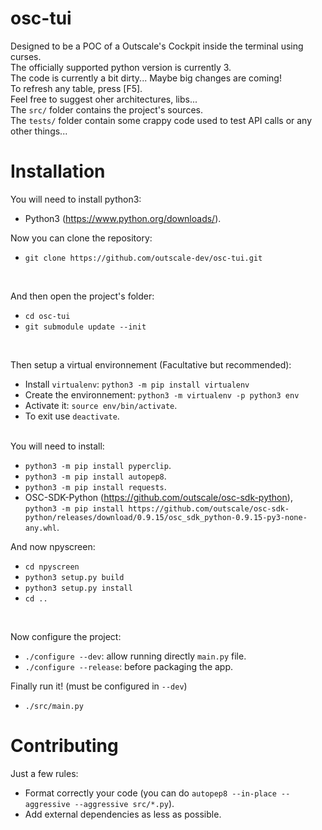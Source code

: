 # osc-tui

Designed to be a POC of a Outscale's Cockpit inside the terminal using curses.<br/>The officially supported python version is currently 3.<br/> The code is currently a bit dirty... Maybe big changes are coming!<br>To refresh any table, press [F5].<br>Feel free to suggest oher architectures, libs...<br/>The `src/` folder contains the project's sources.<br/>The ```tests/``` folder contain some crappy code used to test API calls or any other things...

# Installation

You will need to install python3:<br>

* Python3 (https://www.python.org/downloads/).

Now you can clone the repository:
<br>

* `git clone https://github.com/outscale-dev/osc-tui.git`

<br>

And then open the project's folder: <br>

* `cd osc-tui`
* `git submodule update --init`

<br>

Then setup a virtual environnement (Facultative but recommended):<br>
* Install `virtualenv`: `python3 -m pip install virtualenv`
* Create the environnement: `python3 -m virtualenv -p python3 env`
* Activate it: `source env/bin/activate`.
* To exit use `deactivate`.

<br>
You will need to install:<br>

* `python3 -m pip install pyperclip`.
* `python3 -m pip install autopep8`.
* `python3 -m pip install requests`.
* OSC-SDK-Python (https://github.com/outscale/osc-sdk-python), `python3 -m pip install https://github.com/outscale/osc-sdk-python/releases/download/0.9.15/osc_sdk_python-0.9.15-py3-none-any.whl`.

And now npyscreen:
* `cd npyscreen`
* `python3 setup.py build`
* `python3 setup.py install`
* `cd ..`

<br>

Now configure the project:
* `./configure --dev`: allow running directly `main.py` file.
* `./configure --release`: before packaging the app.


Finally run it! (must be configured in `--dev`)<br>

* `./src/main.py`

# Contributing

Just a few rules:<br>
* Format correctly your code (you can do `autopep8 --in-place --aggressive --aggressive src/*.py`).
* Add external dependencies as less as possible.


